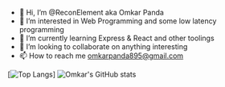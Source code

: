 - 👋 Hi, I’m @ReconElement aka Omkar Panda
- 👀 I’m interested in Web Programming and some low latency programming
- 🌱 I’m currently learning Express & React and other toolings
- 💞️ I’m looking to collaborate on anything interesting
- 📫 How to reach me omkarpanda895@gmail.com

<!---
ReconElement/ReconElement is a ✨ special ✨ repository because its `README.md` (this file) appears on your GitHub profile.
You can click the Preview link to take a look at your changes.
--->
[![Top Langs](https://github-readme-stats.vercel.app/api/top-langs/?username=ReconElement&layout=pie)]
![Omkar's GitHub stats](https://github-readme-stats.vercel.app/api?username=ReconElement&show_icons=true&theme=radical)
